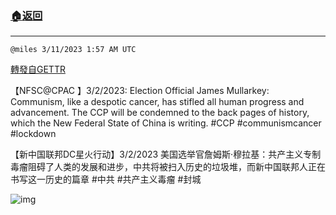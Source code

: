 ###  [:house:返回](README.md)
---


`@miles 3/11/2023 1:57 AM UTC`

[轉發自GETTR](https://gettr.com/post/p2b3g8k1f53)

【NFSC@CPAC 】3/2/2023: Election Official James Mullarkey: Communism, like a despotic cancer, has stifled all human progress and advancement. The CCP will be condemned to the back pages of history, which the New Federal State of China is writing.
#CCP #communismcancer #lockdown

【新中国联邦DC星火行动】3/2/2023 美国选举官詹姆斯·穆拉基：共产主义专制毒瘤阻碍了人类的发展和进步，中共将被扫入历史的垃圾堆，而新中国联邦人正在书写这一历史的篇章
#中共 #共产主义毒瘤 #封城 


![img](https://media.gettr.com/group6/getter/2023/03/11/01/04cec776-3e70-ccb5-55e1-c4b6db4b30b7/out.jpg)
